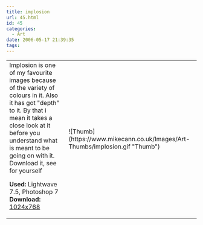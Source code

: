 ```yaml
---
title: implosion
url: 45.html
id: 45
categories:
  - Art
date: 2006-05-17 21:39:35
tags:
---
```


<table width="100%" cellspacing="0" cellpadding="0" border="0">
<tr>
<td>Implosion is one of my favourite images because of the variety of colours in it. Also it has got "depth" to it. By that i mean it takes a close look at it before you understand what is meant to be going on with it. Download it, see for yourself

<span style="font-weight: bold">Used:</span> Lightwave 7.5, Photoshop 7
<span style="font-weight: bold">Download:</span> [1024x768](https://www.mikecann.co.uk/Images/Art-Full/implosion.jpg)</td>
<td>![Thumb](https://www.mikecann.co.uk/Images/Art-Thumbs/implosion.gif "Thumb")</td>
</tr>
</table>